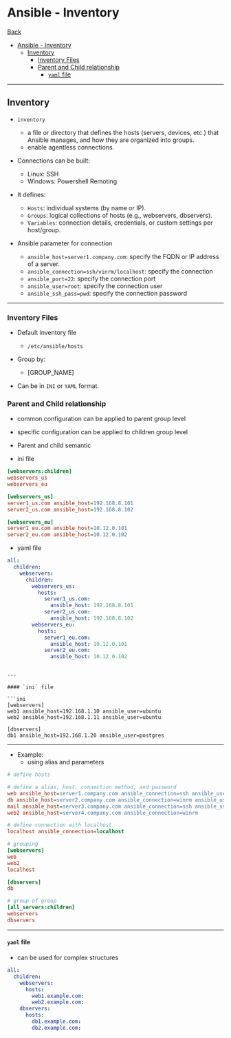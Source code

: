 # Ansible - Inventory

[Back](../ansible.md)

- [Ansible - Inventory](#ansible---inventory)
  - [Inventory](#inventory)
    - [Inventory Files](#inventory-files)
    - [Parent and Child relationship](#parent-and-child-relationship)
      - [`yaml` file](#yaml-file)

---

## Inventory

- `inventory`

  - a file or directory that defines the hosts (servers, devices, etc.) that Ansible manages, and how they are organized into groups.
  - enable agentless connections.

- Connections can be built:

  - Linux: SSH
  - Windows: Powershell Remoting

- It defines:

  - `Hosts`: individual systems (by name or IP).
  - `Groups`: logical collections of hosts (e.g., webservers, dbservers).
  - `Variables`: connection details, credentials, or custom settings per host/group.

- Ansible parameter for connection
  - `ansible_host=server1.company.com`: specify the FQDN or IP address of a server.
  - `ansible_connection=ssh/vinrm/localhost`: specify the connection
  - `ansible_port=22`: specify the connection port
  - `ansible_user=root`: specify the connection user
  - `ansible_ssh_pass=pwd`: specify the connection password

---

### Inventory Files

- Default inventory file

  - `/etc/ansible/hosts`

- Group by:

  - [GROUP_NAME]

- Can be in `INI` or `YAML` format.

### Parent and Child relationship

- common configuration can be applied to parent group level
- specific configuration can be applied to children group level

- Parent and child semantic

- ini file

```ini
[webservers:children]
webservers_us
webservers_eu

[webservers_us]
server1_us.com ansible_host=192.168.8.101
server2_us.com ansible_host=192.168.8.102

[webservers_eu]
server1_eu.com ansible_host=10.12.0.101
server2_eu.com ansible_host=10.12.0.102
```

- yaml file

```yaml
all:
  children:
    webservers:
      children:
        webservers_us:
          hosts:
            server1_us.com:
              ansible_host: 192.168.8.101
            server2_us.com:
              ansible_host: 192.168.8.102
        webservers_eu:
          hosts:
            server1_eu.com:
              ansible_host: 10.12.0.101
            server2_eu.com:
              ansible_host: 10.12.0.102
```

````

---

#### `ini` file

```ini
[webservers]
web1 ansible_host=192.168.1.10 ansible_user=ubuntu
web2 ansible_host=192.168.1.11 ansible_user=ubuntu

[dbservers]
db1 ansible_host=192.168.1.20 ansible_user=postgres
````

---

- Example:
  - using alias and parameters

```ini
# define hosts

# define a alias, host, connection method, and password
web ansible_host=server1.company.com ansible_connection=ssh ansible_user=root
db ansible_host=server2.company.com ansible_connection=winrm ansible_user=admin ansible_password=P@#
mail ansible_host=server3.company.com ansible_connection=ssh ansible_ssh_pass=P@#
web2 ansible_host=server4.company.com ansible_connection=winrm

# define connection with localhost
localhost ansible_connection=localhost

# grouping
[webservers]
web
web2
localhost

[dbservers]
db

# group of group
[all_servers:children]
webservers
dbservers
```

---

#### `yaml` file

- can be used for complex structures

```yaml
all:
  children:
    webservers:
      hosts:
        web1.example.com:
        web2.example.com:
    dbservers:
      hosts:
        db1.example.com:
        db2.example.com:
```
